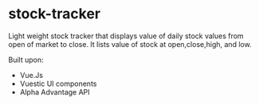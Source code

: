 # stock-tracker

Light weight stock tracker that displays value of daily stock values from open of market to close. It lists value of stock at open,close,high, and low.

Built upon:
  - Vue.Js
  - Vuestic UI components
  - Alpha Advantage API
